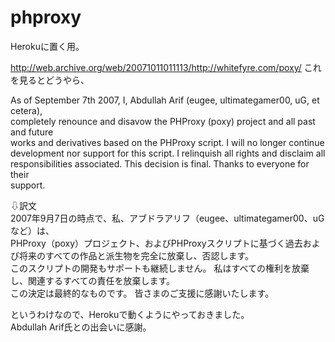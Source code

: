 # phproxy
Herokuに置く用。

http://web.archive.org/web/20071011011113/http://whitefyre.com/poxy/
これを見るとどうやら、

As of September 7th 2007, I, Abdullah Arif (eugee, ultimategamer00, uG, et cetera), <br>
completely renounce and disavow the PHProxy (poxy) project and all past and future <br>
works and derivatives based on the PHProxy script. I will no longer continue <br>
development nor support for this script. I relinquish all rights and disclaim all<br> 
responsibilities associated. This decision is final. Thanks to everyone for their <br>
support. <br>

⇩訳文<br>
2007年9月7日の時点で、私、アブドラアリフ（eugee、ultimategamer00、uGなど）は、<br>
PHProxy（poxy）プロジェクト、およびPHProxyスクリプトに基づく過去および将来のすべての作品と派生物を完全に放棄し、否認します。<br> 
このスクリプトの開発もサポートも継続しません。 私はすべての権利を放棄し、関連するすべての責任を放棄します。 <br>
この決定は最終的なものです。 皆さまのご支援に感謝いたします。<br>

というわけなので、Herokuで動くようにやっておきました。<br>
Abdullah Arif氏との出会いに感謝。<br>
